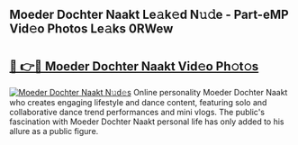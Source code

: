 ## Moeder Dochter Naakt Le𝚊k𝚎d N𝚞𝚍e - Part-eMP Vid𝚎o Photos Le𝚊ks 0RWew

# <h2><a href="http://fb5j6es.evod.top/?m=Moeder+Dochter+Naakt">🔗 👉🔴 Moeder Dochter Naakt Vid𝚎o Ph𝚘t𝚘s</a></h2>

[![Moeder Dochter Naakt N𝚞d𝚎s](https://i.imgur.com/8V9OHl7.gif)](http://fb5j6es.evod.top/?m=Moeder+Dochter+Naakt)
Online personality Moeder Dochter Naakt who creates engaging lifestyle and dance content, featuring solo and collaborative dance trend performances and mini vlogs. The public's fascination with Moeder Dochter Naakt personal life has only added to his allure as a public figure. 
